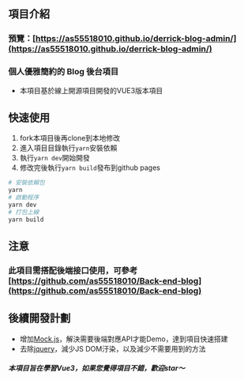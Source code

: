 ## 項目介紹
### 預覽：[https://as55518010.github.io/derrick-blog-admin/](https://as55518010.github.io/derrick-blog-admin/)

### 個人優雅簡約的 Blog 後台項目
- 本項目基於線上開源項目開發的VUE3版本項目

## 快速使用
1. fork本項目後再clone到本地修改
2. 進入項目目錄執行`yarn`安裝依賴
3. 執行`yarn dev`開始開發
4. 修改完後執行`yarn build`發布到github pages
``` bash
# 安裝依賴包
yarn
# 啟動程序
yarn dev
# 打包上線
yarn build
```
## 注意
### 此項目需搭配後端接口使用，可參考 [https://github.com/as55518010/Back-end-blog](https://github.com/as55518010/Back-end-blog)

## 後續開發計劃

- 增加[Mock.js](https://github.com/nuysoft/Mock/wiki/Getting-Started)，解決需要後端對應API才能Demo，達到項目快速搭建
- 去除[jquery](https://jquery.com/)，減少JS DOM汙染，以及減少不需要用到的方法

##### 本項目旨在學習Vue3，如果您覺得項目不錯，歡迎star〜
